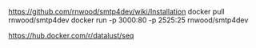 https://github.com/rnwood/smtp4dev/wiki/Installation
docker pull rnwood/smtp4dev
docker run -p 3000:80 -p 2525:25 rnwood/smtp4dev

https://hub.docker.com/r/datalust/seq
